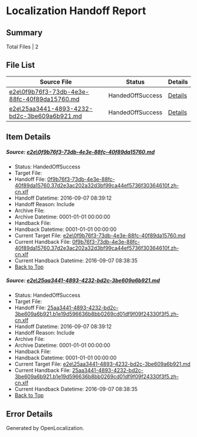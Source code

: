 # <a name='report-top'></a> Localization Handoff Report

## Summary
 Total Files | 2

## File List
 Source File | Status | Details 
 ----------- | ------ | ------- 
 [e2e\0f9b76f3-73db-4e3e-88fc-40f89da15760.md](https://github.com/OpenLocalizationTestOrg/ol-test0/blob/a1d96f4dbd1fa71de31dbb45b3afbe6fe2edd6f8/e2e/0f9b76f3-73db-4e3e-88fc-40f89da15760.md) | HandedOffSuccess | [Details](#4757708635cc8ff1d34512669e787d061f363f191)
 [e2e\25aa3441-4893-4232-bd2c-3be609a6b921.md](https://github.com/OpenLocalizationTestOrg/ol-test0/blob/a1d96f4dbd1fa71de31dbb45b3afbe6fe2edd6f8/e2e/25aa3441-4893-4232-bd2c-3be609a6b921.md) | HandedOffSuccess | [Details](#41579e9087b3c8314162af977f8eb649a52f59032)

## Item Details
##### <a name='4757708635cc8ff1d34512669e787d061f363f191'></a> Source: [e2e\0f9b76f3-73db-4e3e-88fc-40f89da15760.md](https://github.com/OpenLocalizationTestOrg/ol-test0/blob/a1d96f4dbd1fa71de31dbb45b3afbe6fe2edd6f8/e2e/0f9b76f3-73db-4e3e-88fc-40f89da15760.md)
* Status: HandedOffSuccess
* Target File: 
* Handoff File: [0f9b76f3-73db-4e3e-88fc-40f89da15760.37d2e3ac202a32d3bf99ca44ef5736f30364610f.zh-cn.xlf](https://github.com/OpenLocalizationTestOrg/ol-test0-handoff/blob/4936a70339749913ef0bd9cb3340269c076f1c66/ol-handoff/OpenLocalizationTestOrg/ol-test0-zhcn/ci/ht/0f9b76f3-73db-4e3e-88fc-40f89da15760.37d2e3ac202a32d3bf99ca44ef5736f30364610f.zh-cn.xlf)
* Handoff Datetime: 2016-09-07 08:39:12
* Handoff Reason: Include
* Archive File: 
* Archive Datetime: 0001-01-01 00:00:00
* Handback File: 
* Handback Datetime: 0001-01-01 00:00:00
* Current Target File: [e2e\0f9b76f3-73db-4e3e-88fc-40f89da15760.md](https://github.com/OpenLocalizationTestOrg/ol-test0-zhcn/blob/dd1b57f368ade9834b26e81e0d5a909eb55640e3/e2e/0f9b76f3-73db-4e3e-88fc-40f89da15760.md)
* Current Handback File: [0f9b76f3-73db-4e3e-88fc-40f89da15760.37d2e3ac202a32d3bf99ca44ef5736f30364610f.zh-cn.xlf](https://github.com/OpenLocalizationTestOrg/ol-test0-handback/blob/f114adabb7f1243432f3719bb1af2b3eb49ce701/ol-handback/OpenLocalizationTestOrg/ol-test0-zhcn/ci/ht/0f9b76f3-73db-4e3e-88fc-40f89da15760.37d2e3ac202a32d3bf99ca44ef5736f30364610f.zh-cn.xlf)
* Current Handback Datetime: 2016-09-07 08:38:35
* [Back to Top](#report-top)

##### <a name='41579e9087b3c8314162af977f8eb649a52f59032'></a> Source: [e2e\25aa3441-4893-4232-bd2c-3be609a6b921.md](https://github.com/OpenLocalizationTestOrg/ol-test0/blob/a1d96f4dbd1fa71de31dbb45b3afbe6fe2edd6f8/e2e/25aa3441-4893-4232-bd2c-3be609a6b921.md)
* Status: HandedOffSuccess
* Target File: 
* Handoff File: [25aa3441-4893-4232-bd2c-3be609a6b921.b1e19d596636b8bb0269cd01df9f09f24330f3f5.zh-cn.xlf](https://github.com/OpenLocalizationTestOrg/ol-test0-handoff/blob/4936a70339749913ef0bd9cb3340269c076f1c66/ol-handoff/OpenLocalizationTestOrg/ol-test0-zhcn/ci/ht/25aa3441-4893-4232-bd2c-3be609a6b921.b1e19d596636b8bb0269cd01df9f09f24330f3f5.zh-cn.xlf)
* Handoff Datetime: 2016-09-07 08:39:12
* Handoff Reason: Include
* Archive File: 
* Archive Datetime: 0001-01-01 00:00:00
* Handback File: 
* Handback Datetime: 0001-01-01 00:00:00
* Current Target File: [e2e\25aa3441-4893-4232-bd2c-3be609a6b921.md](https://github.com/OpenLocalizationTestOrg/ol-test0-zhcn/blob/dd1b57f368ade9834b26e81e0d5a909eb55640e3/e2e/25aa3441-4893-4232-bd2c-3be609a6b921.md)
* Current Handback File: [25aa3441-4893-4232-bd2c-3be609a6b921.b1e19d596636b8bb0269cd01df9f09f24330f3f5.zh-cn.xlf](https://github.com/OpenLocalizationTestOrg/ol-test0-handback/blob/f114adabb7f1243432f3719bb1af2b3eb49ce701/ol-handback/OpenLocalizationTestOrg/ol-test0-zhcn/ci/ht/25aa3441-4893-4232-bd2c-3be609a6b921.b1e19d596636b8bb0269cd01df9f09f24330f3f5.zh-cn.xlf)
* Current Handback Datetime: 2016-09-07 08:38:35
* [Back to Top](#report-top)


## Error Details

Generated by OpenLocalization.
